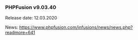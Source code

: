 ### PHPFusion v9.03.40
Release date: 12.03.2020

News: https://www.phpfusion.com/infusions/news/news.php?readmore=641

